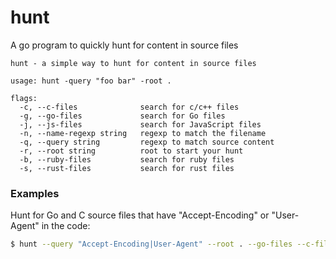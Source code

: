 # hunt
A go program to quickly hunt for content in source files


```
hunt - a simple way to hunt for content in source files

usage: hunt -query "foo bar" -root .

flags:
  -c, --c-files              search for c/c++ files
  -g, --go-files             search for Go files
  -j, --js-files             search for JavaScript files
  -n, --name-regexp string   regexp to match the filename
  -q, --query string         regexp to match source content
  -r, --root string          root to start your hunt
  -b, --ruby-files           search for ruby files
  -s, --rust-files           search for rust files
```

### Examples

Hunt for Go and C source files that have "Accept-Encoding" or "User-Agent" in the code:
```bash
$ hunt --query "Accept-Encoding|User-Agent" --root . --go-files --c-files
```
